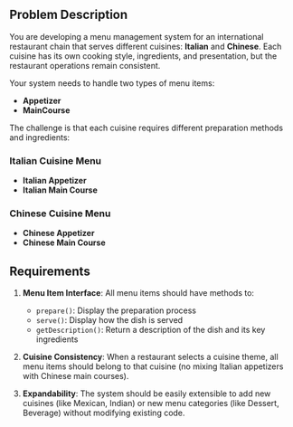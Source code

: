 ## Problem Description

You are developing a menu management system for an international restaurant chain that serves different cuisines: **Italian** and **Chinese**. Each cuisine has its own cooking style, ingredients, and presentation, but the restaurant operations remain consistent.

Your system needs to handle two types of menu items:

- **Appetizer**
- **MainCourse**

The challenge is that each cuisine requires different preparation methods and ingredients:

### Italian Cuisine Menu

- **Italian Appetizer**
- **Italian Main Course**

### Chinese Cuisine Menu

- **Chinese Appetizer**
- **Chinese Main Course**

## Requirements

1. **Menu Item Interface**: All menu items should have methods to:
   - `prepare()`: Display the preparation process
   - `serve()`: Display how the dish is served
   - `getDescription()`: Return a description of the dish and its key ingredients

2. **Cuisine Consistency**: When a restaurant selects a cuisine theme, all menu items should belong to that cuisine (no mixing Italian appetizers with Chinese main courses).

3. **Expandability**: The system should be easily extensible to add new cuisines (like Mexican, Indian) or new menu categories (like Dessert, Beverage) without modifying existing code.